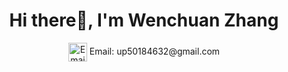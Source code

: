 <h1 align="center">Hi there👋, I'm Wenchuan Zhang</h1>
<p align="center">
  <img src="https://upload.wikimedia.org/wikipedia/commons/thumb/3/37/Email_font_awesome.svg/1024px-Email_font_awesome.svg.png" alt="Email Icon" style="height: 30px; vertical-align: middle;" />
  Email: up50184632@gmail.com
</p>
